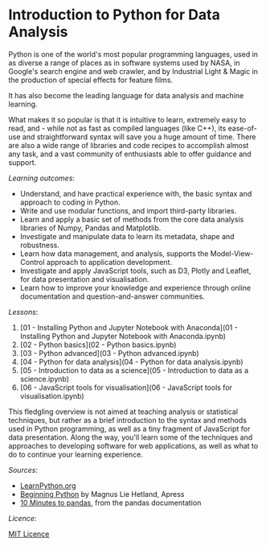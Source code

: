 # Introduction to Python for Data Analysis

Python is one of the world's most popular programming languages, used in as diverse a range of places as in software systems used by NASA, in Google's search engine and web crawler, and by Industrial Light & Magic in the production of special effects for feature films.

It has also become the leading language for data analysis and machine learning.

What makes it so popular is that it is intuitive to learn, extremely easy to read, and - while not as fast as compiled languages (like C++), its ease-of-use and straightforward syntax will save you a huge amount of time. There are also a wide range of libraries and code recipes to accomplish almost any task, and a vast community of enthusiasts able to offer guidance and support.

_Learning outcomes_:

- Understand, and have practical experience with, the basic syntax and approach to coding in Python.
- Write and use modular functions, and import third-party libraries.
- Learn and apply a basic set of methods from the core data analysis libraries of Numpy, Pandas and Matplotlib.
- Investigate and manipulate data to learn its metadata, shape and robustness.
- Learn how data management, and analysis, supports the Model-View-Control approach to application development.
- Investigate and apply JavaScript tools, such as D3, Plotly and Leaflet, for data presentation and visualisation.
- Learn how to improve your knowledge and experience through online documentation and question-and-answer communities.

_Lessons_:

1. [01 - Installing Python and Jupyter Notebook with Anaconda](01 - Installing Python and Jupyter Notebook with Anaconda.ipynb)
2. [02 - Python basics](02 - Python basics.ipynb)
3. [03 - Python advanced](03 - Python advanced.ipynb)
4. [04 - Python for data analysis](04 - Python for data analysis.ipynb)
5. [05 - Introduction to data as a science](05 - Introduction to data as a science.ipynb)
6. [06 - JavaScript tools for visualisation](06 - JavaScript tools for visualisation.ipynb)

This fledgling overview is not aimed at teaching analysis or statistical techniques, but rather as a brief introduction to the syntax and methods used in Python programming, as well as a tiny fragment of JavaScript for data presentation. Along the way, you'll learn some of the techniques and approaches to developing software for web applications, as well as what to do to continue your learning experience.

_Sources_:

- [LearnPython.org](https://learnpython.org/)
- [Beginning Python](http://hetland.org/writing/beginning-python-2/) by Magnus Lie Hetland, Apress
- [10 Minutes to pandas](https://pandas.pydata.org/pandas-docs/stable/10min.html), from the pandas documentation

_Licence_:

[MIT Licence](https://opensource.org/licenses/MIT)